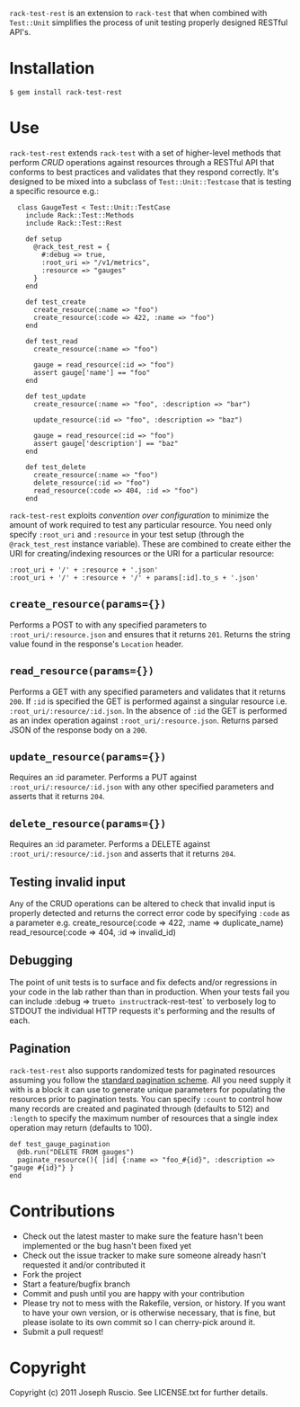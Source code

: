 `rack-test-rest` is an extension to `rack-test` that when combined with
`Test::Unit` simplifies the process of unit testing properly
designed RESTful API's.

# Installation
    $ gem install rack-test-rest

# Use

`rack-test-rest` extends `rack-test` with a set of higher-level methods that
perform _CRUD_ operations against resources through a RESTful API that conforms
to best practices and validates that they respond correctly.
It's designed to be mixed into a subclass of `Test::Unit::Testcase`
that is testing a specific resource e.g.:

      class GaugeTest < Test::Unit::TestCase
        include Rack::Test::Methods
        include Rack::Test::Rest

        def setup
          @rack_test_rest = {
            #:debug => true,
            :root_uri => "/v1/metrics",
            :resource => "gauges"
          }
        end

        def test_create
          create_resource(:name => "foo")
          create_resource(:code => 422, :name => "foo")
        end

        def test_read
          create_resource(:name => "foo")

          gauge = read_resource(:id => "foo")
          assert gauge['name'] == "foo"
        end

        def test_update
          create_resource(:name => "foo", :description => "bar")

          update_resource(:id => "foo", :description => "baz")

          gauge = read_resource(:id => "foo")
          assert gauge['description'] == "baz"
        end

        def test_delete
          create_resource(:name => "foo")
          delete_resource(:id => "foo")
          read_resource(:code => 404, :id => "foo")
        end

`rack-test-rest` exploits _convention over configuration_ to minimize the amount of work
required to test any particular resource. You need only specify `:root_uri` and `:resource`
in your test setup (through the `@rack_test_rest` instance variable). These are combined
to create either the URI for creating/indexing resources or the URI for a particular resource:

    :root_uri + '/' + :resource + '.json'
    :root_uri + '/' + :resource + '/' + params[:id].to_s + '.json'

## `create_resource(params={})`

Performs a POST to with any specified parameters to `:root_uri/:resource.json`
and ensures that it returns `201`. Returns the string value found in the response's
`Location` header.

## `read_resource(params={})`

Performs a GET with any specified parameters and validates that it returns `200`.
If `:id` is specified the GET is performed against a singular resource i.e.
`:root_uri/:resource/:id.json`. In the absence of `:id` the GET is performed
as an index operation against `:root_uri/:resource.json`. Returns parsed
JSON of the response body on a `200`.

## `update_resource(params={})`

Requires an :id parameter. Performs a PUT against `:root_uri/:resource/:id.json`
with any other specified parameters and asserts that it returns `204`.

## `delete_resource(params={})`

Requires an :id parameter. Performs a DELETE against `:root_uri/:resource/:id.json`
and asserts that it returns `204`.

## Testing invalid input

Any of the CRUD operations can be altered to check that invalid input is properly
detected and returns the correct error code by specifying `:code` as a parameter
e.g.
    create_resource(:code => 422, :name => duplicate_name)
    read_resource(:code => 404, :id => invalid_id)

## Debugging
The point of unit tests is to surface and fix defects and/or regressions in your code
in the lab rather than than in production. When your tests fail you can include
:debug => true` to instruct `rack-rest-test` to verbosely log to STDOUT the individual
HTTP requests it's performing and the results of each.

## Pagination
`rack-test-rest` also supports randomized tests for paginated resources assuming you follow
the [standard pagination scheme](http://dev.librato.com/v1/pagination). All you need supply it
with is a block it can use to generate unique parameters for populating the resources prior
to pagination tests. You can specify `:count` to control how many records are created and
paginated through (defaults to 512) and `:length` to specify the maximum number of resources
that a single index operation may return (defaults to 100).

    def test_gauge_pagination
      @db.run("DELETE FROM gauges")
      paginate_resource(){ |id| {:name => "foo_#{id}", :description => "gauge #{id}"} }
    end

# Contributions

* Check out the latest master to make sure the feature hasn't been implemented or the bug hasn't been fixed yet
* Check out the issue tracker to make sure someone already hasn't requested it and/or contributed it
* Fork the project
* Start a feature/bugfix branch
* Commit and push until you are happy with your contribution
* Please try not to mess with the Rakefile, version, or history. If you want to have your own version, or is otherwise necessary, that is fine, but please isolate to its own commit so I can cherry-pick around it.
* Submit a pull request!

# Copyright

Copyright (c) 2011 Joseph Ruscio. See LICENSE.txt for
further details.
